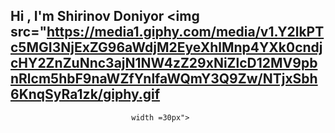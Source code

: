 ## Hi , I'm Shirinov Doniyor <img src="https://media1.giphy.com/media/v1.Y2lkPTc5MGI3NjExZG96aWdjM2EyeXhlMnp4YXk0cndjcHY2ZnZuNnc3ajN1NW4zZ29xNiZlcD12MV9pbnRlcm5hbF9naWZfYnlfaWQmY3Q9Zw/NTjxSbh6KnqSyRa1zk/giphy.gif 
                               width =30px">

